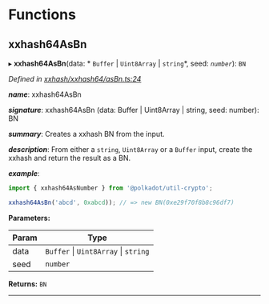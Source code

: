 

# Functions

<a id="xxhash64asbn"></a>

##  xxhash64AsBn

▸ **xxhash64AsBn**(data: * `Buffer` &#124; `Uint8Array` &#124; `string`*, seed: *`number`*): `BN`

*Defined in [xxhash/xxhash64/asBn.ts:24](https://github.com/polkadot-js/common/blob/b53a677/packages/util-crypto/src/xxhash/xxhash64/asBn.ts#L24)*

*__name__*: xxhash64AsBn

*__signature__*: xxhash64AsBn (data: Buffer | Uint8Array | string, seed: number): BN

*__summary__*: Creates a xxhash BN from the input.

*__description__*: From either a `string`, `Uint8Array` or a `Buffer` input, create the xxhash and return the result as a BN.

*__example__*:   
```javascript
import { xxhash64AsNumber } from '@polkadot/util-crypto';

xxhash64AsBn('abcd', 0xabcd)); // => new BN(0xe29f70f8b8c96df7)
```

**Parameters:**

| Param | Type |
| ------ | ------ |
| data |  `Buffer` &#124; `Uint8Array` &#124; `string`|
| seed | `number` |

**Returns:** `BN`

___

